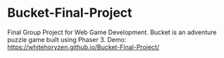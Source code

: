 # Bucket-Final-Project
Final Group Project for Web Game Development. Bucket is an adventure puzzle game built using Phaser 3. 
Demo: https://whitehoryzen.github.io/Bucket-Final-Project/

